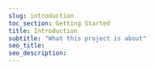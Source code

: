 ```yaml
---
slug: introduction
toc_section: Getting Started
title: Introduction
subtitle: "What this project is about"
seo_title: 
seo_description: 
---
```

